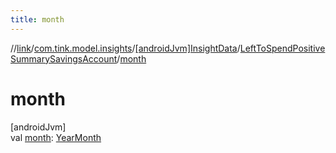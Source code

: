 ```yaml
---
title: month
---
```

//[link](../../../../index.html)/[com.tink.model.insights](../../index.html)/[[androidJvm]InsightData](../index.html)/[LeftToSpendPositiveSummarySavingsAccount](index.html)/[month](month.html)



# month



[androidJvm]\
val [month](month.html): [YearMonth](../../../com.tink.model.time/[android-jvm]-year-month/index.html)




